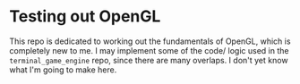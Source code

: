 # Testing out OpenGL

This repo is dedicated to working out the fundamentals of OpenGL, which is completely new to me. I may implement some of the code/ 
logic used in the `terminal_game_engine` repo, since there are many overlaps. I don't yet know what I'm going to make here.
